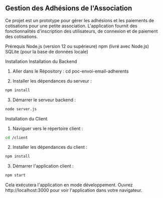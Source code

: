 ## Gestion des Adhésions de l'Association
Ce projet est un prototype pour gérer les adhésions et les paiements de cotisations pour une petite association. L'application fournit des fonctionnalités d'inscription des utilisateurs, de connexion et de paiement des cotisations.

Prérequis
Node.js (version 12 ou supérieure)
npm (livré avec Node.js)
SQLite (pour la base de données locale)

Installation
Installation du Backend

1. Aller dans le Répository :
cd poc-envoi-email-adherents

2. Installer les dépendances du serveur :
```bash
npm install
```

3. Démarrer le serveur backend :   
```bash
node server.js 
```

Installation du Client
1. Naviguer vers le répertoire client :
```bash
cd /client
```

2. Installer les dépendances du client :
```bash
npm install
```

3. Démarrer l'application client : 
```bash
npm start
```

Cela exécutera l'application en mode développement. Ouvrez http://localhost:3000 pour voir l'application dans votre navigateur.
